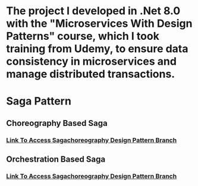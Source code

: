 # The project I developed in .Net 8.0 with the "Microservices With Design Patterns" course, which I took training from Udemy, to ensure data consistency in microservices and manage distributed transactions.

# Saga Pattern
##  Choreography Based Saga
###  [ Link To Access Sagachoreography Design Pattern Branch](https://github.com/EnderBAKIR/MicroServicesWithDesignPatterns/tree/SagaChoreographyPattern "# Link To Access Sagachoreography Design Pattern Branch")
##  Orchestration Based Saga
### [Link To Access Sagachoreography Design Pattern Branch](https://github.com/EnderBAKIR/MicroServicesWithDesignPatterns/tree/SagaOrchestrationPattern "Link To Access Sagachoreography Design Pattern Branch")

